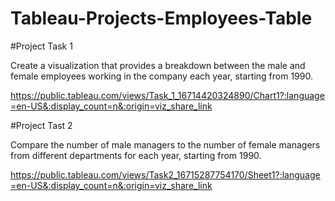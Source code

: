 # Tableau-Projects-Employees-Table

#Project Task 1

Create a visualization that provides a breakdown between the male and female employees working in the company each year, starting from 1990. 

https://public.tableau.com/views/Task_1_16714420324890/Chart1?:language=en-US&:display_count=n&:origin=viz_share_link



#Project Tast 2

Compare the number of male managers to the number of female managers from different departments for each year, starting from 1990.

https://public.tableau.com/views/Task2_16715287754170/Sheet1?:language=en-US&:display_count=n&:origin=viz_share_link
